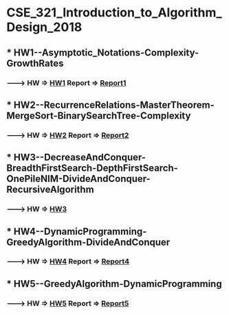 # CSE_321_Introduction_to_Algorithm_Design_2018
## * HW1--Asymptotic_Notations-Complexity-GrowthRates
### ---> HW => [HW1](../master/HW1--Asymptotic_Notations-Complexity-GrowthRates/CSE321_Homework1.pdf)   Report => [Report1](../master/HW1--Asymptotic_Notations-Complexity-GrowthRates/report.pdf)
## * HW2--RecurrenceRelations-MasterTheorem-MergeSort-BinarySearchTree-Complexity
### ---> HW => [HW2](../master/HW2--RecurrenceRelations-MasterTheorem-MergeSort-BinarySearchTree-Complexity/CSE321_Homework2.pdf)  Report => [Report2](../master/HW2--RecurrenceRelations-MasterTheorem-MergeSort-BinarySearchTree-Complexity/report.pdf)
## * HW3--DecreaseAndConquer-BreadthFirstSearch-DepthFirstSearch-OnePileNIM-DivideAndConquer-RecursiveAlgorithm
### ---> HW => [HW3](../master/HW3--DecreaseAndConquer-BreadthFirstSearch-DepthFirstSearch-OnePileNIM-DivideAndConquer-RecursiveAlgorithm/CSE321_Homework3.pdf)
## * HW4--DynamicProgramming-GreedyAlgorithm-DivideAndConquer
### ---> HW => [HW4](../master/HW4--DynamicProgramming-GreedyAlgorithm-DivideAndConquer/CSE321_Homework4.pdf)   Report => [Report4](../master/HW4--DynamicProgramming-GreedyAlgorithm-DivideAndConquer/Report.pdf)
## * HW5--GreedyAlgorithm-DynamicProgramming
### ---> HW => [HW5](../master/HW5--GreedyAlgorithm-DynamicProgramming/CSE321_Homework5.pdf)   Report => [Report5](../master/HW5--GreedyAlgorithm-DynamicProgramming/Report.pdf)
